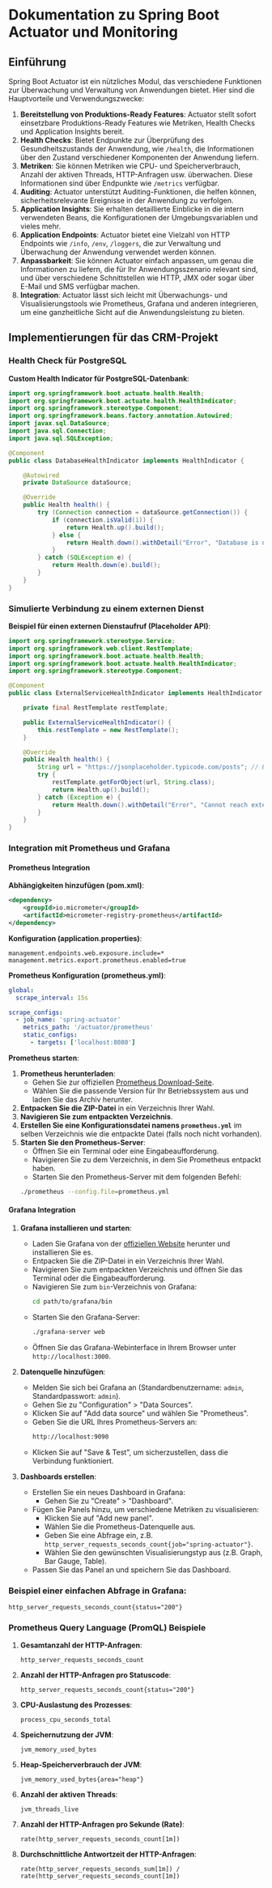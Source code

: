 # Dokumentation zu Spring Boot Actuator und Monitoring

## Einführung

Spring Boot Actuator ist ein nützliches Modul, das verschiedene Funktionen zur Überwachung und Verwaltung von Anwendungen bietet. Hier sind die Hauptvorteile und Verwendungszwecke:

1. **Bereitstellung von Produktions-Ready Features**: Actuator stellt sofort einsetzbare Produktions-Ready Features wie Metriken, Health Checks und Application Insights bereit.
2. **Health Checks**: Bietet Endpunkte zur Überprüfung des Gesundheitszustands der Anwendung, wie `/health`, die Informationen über den Zustand verschiedener Komponenten der Anwendung liefern.
3. **Metriken**: Sie können Metriken wie CPU- und Speicherverbrauch, Anzahl der aktiven Threads, HTTP-Anfragen usw. überwachen. Diese Informationen sind über Endpunkte wie `/metrics` verfügbar.
4. **Auditing**: Actuator unterstützt Auditing-Funktionen, die helfen können, sicherheitsrelevante Ereignisse in der Anwendung zu verfolgen.
5. **Application Insights**: Sie erhalten detaillierte Einblicke in die intern verwendeten Beans, die Konfigurationen der Umgebungsvariablen und vieles mehr.
6. **Application Endpoints**: Actuator bietet eine Vielzahl von HTTP Endpoints wie `/info`, `/env`, `/loggers`, die zur Verwaltung und Überwachung der Anwendung verwendet werden können.
7. **Anpassbarkeit**: Sie können Actuator einfach anpassen, um genau die Informationen zu liefern, die für Ihr Anwendungsszenario relevant sind, und über verschiedene Schnittstellen wie HTTP, JMX oder sogar über E-Mail und SMS verfügbar machen.
8. **Integration**: Actuator lässt sich leicht mit Überwachungs- und Visualisierungstools wie Prometheus, Grafana und anderen integrieren, um eine ganzheitliche Sicht auf die Anwendungsleistung zu bieten.

## Implementierungen für das CRM-Projekt

### Health Check für PostgreSQL

**Custom Health Indicator für PostgreSQL-Datenbank**:

```java
import org.springframework.boot.actuate.health.Health;
import org.springframework.boot.actuate.health.HealthIndicator;
import org.springframework.stereotype.Component;
import org.springframework.beans.factory.annotation.Autowired;
import javax.sql.DataSource;
import java.sql.Connection;
import java.sql.SQLException;

@Component
public class DatabaseHealthIndicator implements HealthIndicator {

    @Autowired
    private DataSource dataSource;

    @Override
    public Health health() {
        try (Connection connection = dataSource.getConnection()) {
            if (connection.isValid(1)) {
                return Health.up().build();
            } else {
                return Health.down().withDetail("Error", "Database is not responding").build();
            }
        } catch (SQLException e) {
            return Health.down(e).build();
        }
    }
}
```

### Simulierte Verbindung zu einem externen Dienst

**Beispiel für einen externen Dienstaufruf (Placeholder API)**:

```java
import org.springframework.stereotype.Service;
import org.springframework.web.client.RestTemplate;
import org.springframework.boot.actuate.health.Health;
import org.springframework.boot.actuate.health.HealthIndicator;
import org.springframework.stereotype.Component;

@Component
public class ExternalServiceHealthIndicator implements HealthIndicator {

    private final RestTemplate restTemplate;

    public ExternalServiceHealthIndicator() {
        this.restTemplate = new RestTemplate();
    }

    @Override
    public Health health() {
        String url = "https://jsonplaceholder.typicode.com/posts"; // Beispiel-URL der Placeholder API
        try {
            restTemplate.getForObject(url, String.class);
            return Health.up().build();
        } catch (Exception e) {
            return Health.down().withDetail("Error", "Cannot reach external service").build();
        }
    }
}
```

### Integration mit Prometheus und Grafana

#### Prometheus Integration

**Abhängigkeiten hinzufügen (pom.xml)**:
```xml
<dependency>
    <groupId>io.micrometer</groupId>
    <artifactId>micrometer-registry-prometheus</artifactId>
</dependency>
```

**Konfiguration (application.properties)**:
```properties
management.endpoints.web.exposure.include=*
management.metrics.export.prometheus.enabled=true
```

**Prometheus Konfiguration (prometheus.yml)**:
```yaml
global:
  scrape_interval: 15s

scrape_configs:
  - job_name: 'spring-actuator'
    metrics_path: '/actuator/prometheus'
    static_configs:
      - targets: ['localhost:8080']
```

**Prometheus starten**:
1. **Prometheus herunterladen**:
   - Gehen Sie zur offiziellen [Prometheus Download-Seite](https://prometheus.io/download/).
   - Wählen Sie die passende Version für Ihr Betriebssystem aus und laden Sie das Archiv herunter.
2. **Entpacken Sie die ZIP-Datei** in ein Verzeichnis Ihrer Wahl.
3. **Navigieren Sie zum entpackten Verzeichnis**.
4. **Erstellen Sie eine Konfigurationsdatei namens `prometheus.yml`** im selben Verzeichnis wie die entpackte Datei (falls noch nicht vorhanden).
5. **Starten Sie den Prometheus-Server**:
   - Öffnen Sie ein Terminal oder eine Eingabeaufforderung.
   - Navigieren Sie zu dem Verzeichnis, in dem Sie Prometheus entpackt haben.
   - Starten Sie den Prometheus-Server mit dem folgenden Befehl:
    ```sh
    ./prometheus --config.file=prometheus.yml
    ```

#### Grafana Integration

1. **Grafana installieren und starten**:
   - Laden Sie Grafana von der [offiziellen Website](https://grafana.com/grafana/download) herunter und installieren Sie es.
   - Entpacken Sie die ZIP-Datei in ein Verzeichnis Ihrer Wahl.
   - Navigieren Sie zum entpackten Verzeichnis und öffnen Sie das Terminal oder die Eingabeaufforderung.
   - Navigieren Sie zum `bin`-Verzeichnis von Grafana:
       ```sh
       cd path/to/grafana/bin
       ```
   - Starten Sie den Grafana-Server:
       ```sh
       ./grafana-server web
       ```
   - Öffnen Sie das Grafana-Webinterface in Ihrem Browser unter `http://localhost:3000`.

2. **Datenquelle hinzufügen**:
   - Melden Sie sich bei Grafana an (Standardbenutzername: `admin`, Standardpasswort: `admin`).
   - Gehen Sie zu "Configuration" > "Data Sources".
   - Klicken Sie auf "Add data source" und wählen Sie "Prometheus".
   - Geben Sie die URL Ihres Prometheus-Servers an:
       ```sh
       http://localhost:9090
       ```
   - Klicken Sie auf "Save & Test", um sicherzustellen, dass die Verbindung funktioniert.

3. **Dashboards erstellen**:
   - Erstellen Sie ein neues Dashboard in Grafana:
      - Gehen Sie zu "Create" > "Dashboard".
   - Fügen Sie Panels hinzu, um verschiedene Metriken zu visualisieren:
      - Klicken Sie auf "Add new panel".
      - Wählen Sie die Prometheus-Datenquelle aus.
      - Geben Sie eine Abfrage ein, z.B. `http_server_requests_seconds_count{job="spring-actuator"}`.
      - Wählen Sie den gewünschten Visualisierungstyp aus (z.B. Graph, Bar Gauge, Table).
   - Passen Sie das Panel an und speichern Sie das Dashboard.

### Beispiel einer einfachen Abfrage in Grafana:
```promql
http_server_requests_seconds_count{status="200"}
```

### Prometheus Query Language (PromQL) Beispiele

1. **Gesamtanzahl der HTTP-Anfragen**:
   ```promql
   http_server_requests_seconds_count
   ```
2. **Anzahl der HTTP-Anfragen pro Statuscode**:
   ```promql
   http_server_requests_seconds_count{status="200"}
   ```
3. **CPU-Auslastung des Prozesses**:
   ```promql
   process_cpu_seconds_total
   ```
4. **Speichernutzung der JVM**:
   ```promql
   jvm_memory_used_bytes
   ```
5. **Heap-Speicherverbrauch der JVM**:
   ```promql
   jvm_memory_used_bytes{area="heap"}
   ```
6. **Anzahl der aktiven Threads**:
   ```promql
   jvm_threads_live
   ```
7. **Anzahl der HTTP-Anfragen pro Sekunde (Rate)**:
   ```promql
   rate(http_server_requests_seconds_count[1m])
   ```
8. **Durchschnittliche Antwortzeit der HTTP-Anfragen**:
   ```promql
   rate(http_server_requests_seconds_sum[1m]) / rate(http_server_requests_seconds_count[1m])
   ```